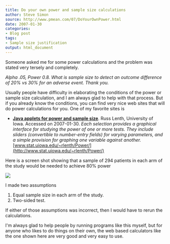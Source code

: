 ```yaml
---
title: Do your own power and sample size calculations
author: Steve Simon
source: http://www.pmean.com/07/DoYourOwnPower.html
date: 2007-01-30
categories:
- Blog post
tags:
- Sample size justification
output: html_document
---
```

Someone asked me for some power calculations and the problem was
stated very tersely and completely.

*Alpha .05, Power 0.8. What is sample size to detect an outcome
difference of 20% vs 30% for an adverse event. Thank you.*

Usually people have difficulty in elaborating the conditions of the
power or sample size calculation, and I am always glad to help with
that process. But if you already know the conditions, you can find
very nice web sites that will do power calculations for you. One of my
favorite sites is

-   **[Java applets for power and sample
    size](http://www.stat.uiowa.edu/~rlenth/Power/)**. Russ Lenth,
    University of Iowa. Accessed on 2007-01-30. *Each selection
    provides a graphical interface for studying the power of one or
    more tests. They include sliders (convertible to number-entry
    fields) for varying parameters, and a simple provision for
    graphing one variable against another.*
    [www.stat.uiowa.edu/~rlenth/Power/](http://www.stat.uiowa.edu/~rlenth/Power/)

Here is a screen shot showing that a sample of 294 patients in each
arm of the study would be needed to achieve 80% power

![](http://www.pmean.com/new-images/07/DoYourOwnPower01.gif)

I made two assumptions

1.  Equal sample size in each arm of the study.
2.  Two-sided test.

If either of those assumptions was incorrect, then I would have to
rerun the calculations.

I'm always glad to help people by running programs like this myself,
but for anyone who likes to do things on their own, the web based
calculators like the one shown here are very good and very easy to
use.
